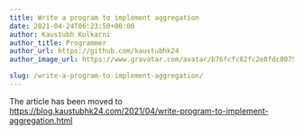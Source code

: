 ```yaml
---
title: Write a program to implement aggregation
date: 2021-04-24T06:23:50+00:00
author: Kaustubh Kulkarni
author_title: Programmer
author_url: https://github.com/kaustubhk24
author_image_url: https://www.gravatar.com/avatar/b76fcfc82fc2e8fdc8075636f1735f61?s=200

slug: /write-a-program-to-implement-aggregation/
---
```

The article has been moved to https://blog.kaustubhk24.com/2021/04/write-program-to-implement-aggregation.html